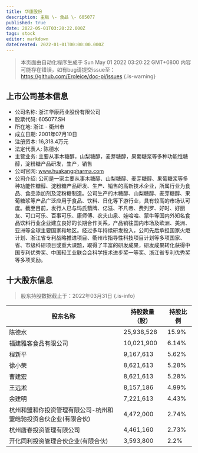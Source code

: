 ```yaml
---
title: 华康股份
description: 主板 \- 食品 \- 605077
published: true
date: 2022-05-01T03:20:22.000Z
tags: stock
editor: markdown
dateCreated: 2022-01-01T00:00:00.000Z
---
```


> 本页面由自动化程序生成于 Sun May 01 2022 03:20:22 GMT+0800
> 内容可能存在错误，如有bug请提交issue至：https://github.com/Eroleice/doc-pi/issues
{.is-warning}

## 上市公司基本信息
- 公司名称: 浙江华康药业股份有限公司
- 股票代码: 605077.SH
- 所在地: 浙江 - 衢州市
- 成立日期: 2001年07月10日
- 注册资本: 16,318.4万元
- 法定代表人: 陈德水
- 主营业务: 主要从事木糖醇，山梨糖醇，麦芽糖醇，果葡糖浆等多种功能性糖醇，淀粉糖产品研发，生产，销售
- 公司官网: www.huakangpharma.com
- 公司介绍: 公司是一家主要从事木糖醇、山梨糖醇、麦芽糖醇、果葡糖浆等多种功能性糖醇、淀粉糖产品研发、生产、销售的高新技术企业，所属行业为食品、食品添加剂及淀粉糖制造。公司生产的木糖醇、山梨糖醇、麦芽糖醇、果葡糖浆等产品广泛应用于食品、饮料、日化等下游行业，具有较高的市场认可度。截至目前，发行人已与玛氏箭牌、亿滋、不凡帝、费列罗、好时、好丽友、可口可乐、百事可乐、康师傅、农夫山泉、娃哈哈、蒙牛等国内外知名食品饮料行业企业建立良好的长期合作关系，产品销往国内市场及欧洲、美洲、亚洲等全球主要国家和地区。经过多年持续研发投入，公司先后承担国家火炬计划、浙江省专利战略推进项目、衢州市指导性科技项目计划等多项国家、省、市级科研项目或重大课题，取得了丰富的研发成果，研发成果转化获得中国专利优秀奖、中国轻工业联合会科学技术进步奖一等奖、浙江省专利优秀奖等多项奖励。


## 十大股东信息
> 股东持股数据截止于：2022年03月31日
{.is-info}

| 股东名称 | 持股数量（股） | 持股比例 |
| --- | --- | --- |
| 陈德水 | 25,938,528 | 15.9% |
| 福建雅客食品有限公司 | 10,021,900 | 6.14% |
| 程新平 | 9,167,613 | 5.62% |
| 徐小荣 | 8,621,613 | 5.28% |
| 曹建宏 | 8,621,613 | 5.28% |
| 王远淞 | 8,157,186 | 4.99% |
| 余建明 | 7,221,613 | 4.43% |
| 杭州和盟和你投资管理有限公司-杭州和盟皓驰投资合伙企业(有限合伙) | 4,472,000 | 2.74% |
| 杭州唐春投资管理有限公司 | 4,461,160 | 2.73% |
| 开化同利投资管理合伙企业(有限合伙) | 3,593,800 | 2.2% |




